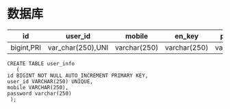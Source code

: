 # 数据库

| id         | user_id           | mobile       | en_key       | password     |
| ---------- | ----------------- | ------------ | ------------ | ------------ |
| bigint,PRI | var_char(250),UNI | varchar(250) | varchar(250) | varchar(250) |

```mysql
CREATE TABLE user_info
   (
id BIGINT NOT NULL AUTO_INCREMENT PRIMARY KEY,
user_id VARCHAR(250) UNIQUE,
mobile VARCHAR(250),
password varchar(250)
 );
```

